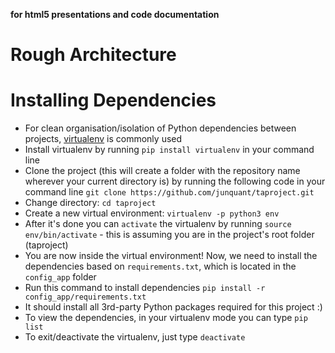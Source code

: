 **for html5 presentations and code documentation**
# Rough Architecture


# Installing Dependencies

* For clean organisation/isolation of Python dependencies between projects, [virtualenv](http://docs.python-guide.org/en/latest/dev/virtualenvs/) is commonly used
* Install virtualenv by running `pip install virtualenv` in your command line
* Clone the project (this will create a folder with the repository name wherever your current directory is) by running the following code in your command line `git clone https://github.com/junquant/taproject.git`
* Change directory: `cd taproject`
* Create a new virtual environment: `virtualenv -p python3 env`
* After it's done you can `activate` the virtualenv by running `source env/bin/activate` - this is assuming you are in the project's root folder (taproject)
* You are now inside the virtual environment! Now, we need to install the dependencies based on `requirements.txt`, which is located in the `config_app` folder
* Run this command to install dependencies `pip install -r config_app/requirements.txt`
* It should install all 3rd-party Python packages required for this project :)
* To view the dependencies, in your virtualenv mode you can type `pip list`
* To exit/deactivate the virtualenv, just type `deactivate`
